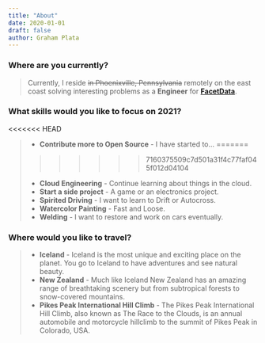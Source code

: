 ```yaml
---
title: "About"
date: 2020-01-01
draft: false
author: Graham Plata
---
```


### Where are you currently?

> Currently, I reside ~~in Phoenixville, Pennsylvania~~ remotely on the east coast solving interesting problems as a **Engineer** for **[FacetData](https://www.facetdata.com/)**.

### What skills would you like to focus on 2021?

<<<<<<< HEAD
> - **Contribute more to Open Source** - I have started to...
=======
>>>>>>> 7160375509c7d501a31f4c77faf045f012d04104
> - **Cloud Engineering** - Continue learning about things in the cloud.
> - **Start a side project** - A game or an electronics project.
> - **Spirited Driving** - I want to learn to Drift or Autocross.
> - **Watercolor Painting** - Fast and Loose.
> - **Welding** - I want to restore and work on cars eventually.

### Where would you like to travel?

> - **Iceland** - Iceland is the most unique and exciting place on the planet. You go to Iceland to have adventures and see natural beauty.
> - **New Zealand** - Much like Iceland New Zealand has an amazing range of breathtaking scenery but from subtropical forests to snow-covered mountains.
> - **Pikes Peak International Hill Climb** - The Pikes Peak International Hill Climb, also known as The Race to the Clouds, is an annual automobile and motorcycle hillclimb to the summit of Pikes Peak in Colorado, USA.
